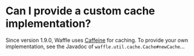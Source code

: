 Can I provide a custom cache implementation?
============================================

Since version 1.9.0, Waffle uses [Caffeine](https://github.com/ben-manes/caffeine) for caching. To provide your own
implementation, see the Javadoc of `waffle.util.cache.Cache#newCache`…

